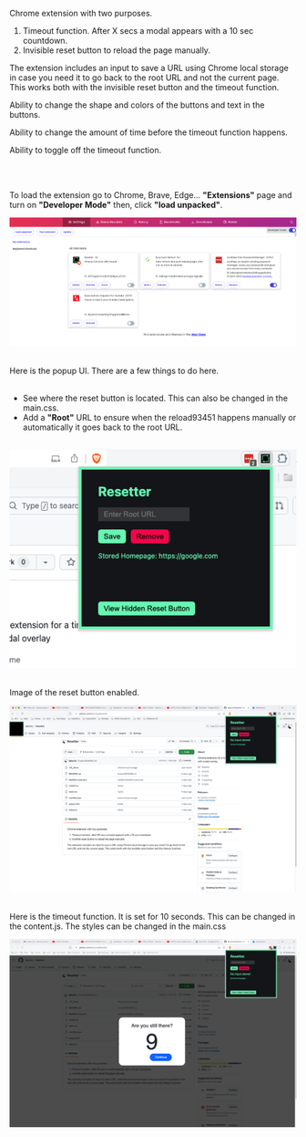 Chrome extension with two purposes. 

1. Timeout function. After X secs a modal appears with a 10 sec countdown.
2. Invisible reset button to reload the page manually.

The extension includes an input to save a URL using Chrome local storage in case you need it to go back to the root URL and not the current page. This works both with the invisible reset button and the timeout function. 

Ability to change the shape and colors of the buttons and text in the buttons.

Ability to change the amount of time before the timeout function happens. 

Ability to toggle off the timeout function.


<br>
<br>

To load the extension go to Chrome, Brave, Edge... <strong>"Extensions"</strong> page and turn on <strong>"Developer Mode"</strong> then, click <strong>"load unpacked"</strong>.
<br>

<img src="./assets/loading.png">
<br>
<br>

Here is the popup UI. There are a few things to do here.  
<br>

- See where the reset button is located. This can also be changed in the main.css.
- Add a <strong>"Root"</strong> URL to ensure when the reload93451 happens manually or automatically it goes back to the root URL. 
<br>

<img src="./assets/popup.png">
<br>
<br>

Image of the reset button enabled.
<br>

<img src="./assets/resetButton.png">
<br>
<br>

Here is the timeout function. It is set for 10 seconds. This can be changed in the content.js. The styles can be changed in the main.css
<br>

<img src="./assets/timeout.png">
